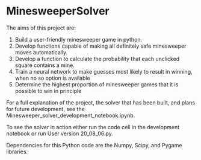 # MinesweeperSolver


The aims of this project are:

1) Build a user-friendly minesweeper game in python.
2) Develop functions capable of making all definitely safe minesweeper moves automatically.
3) Develop a function to calculate the probability that each unclicked square contains a mine.
4) Train a neural network to make guesses most likely to result in winning, when no so option is available
5) Determine the highest proportion of minesweeper games that it is possible to win in principle

For a full explanation of the project, the solver that has been built, and plans for future development, see the Minesweeper_solver_development_notebook.ipynb.

To see the solver in action either run the code cell in the development notebook or run User version 20_08_06.py.

Dependencies for this Python code are the Numpy, Scipy, and Pygame libraries.
